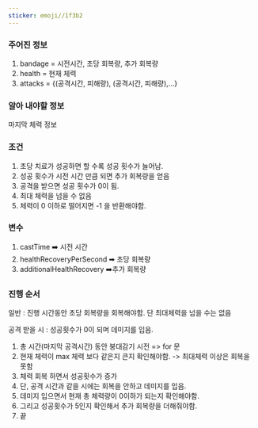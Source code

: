 ```yaml
---
sticker: emoji//1f3b2
---
```

### 주어진 정보
1. bandage = 시전시간, 초당 회복량, 추가 회복량
2. health = 현재 체력
3. attacks = {(공격시간, 피해량), (공격시간, 피해량),...}

### 알아 내야할 정보
마지막 체력 정보

### 조건
1. 초당 치료가 성공하면 할 수록 성공 횟수가 늘어남. 
2. 성공 횟수가 시전 시간 만큼 되면 추가 회복량을 얻음
3. 공격을 받으면 성공 횟수가 0이 됨.
4. 최대 체력을 넘을 수 없음
5. 체력이 0 이하로 떨어지면 -1 을 반환해야함.

### 변수
1.  castTime ➡️ 시전 시간
2. healthRecoveryPerSecond ➡ 초당 회복량
3. additionalHealthRecovery ➡️추가 회복량


### 진행 순서

일반 : 진행 시간동안 초당 회복량을 회복해야함. 단 최대체력을 넘을 수는 없음


공격 받을 시 : 성공횟수가 0이 되며 데미지를 입음.

1. 총 시간(마지막 공격시간) 동안 붕대감기 시전 => for 문
2. 현재 체력이 max 체력 보다 같은지 큰지 확인해야함. -> 최대체력 이상은 회복을 못함 
3. 체력 회복 하면서 성공횟수가 증가
4. 단, 공격 시간과 같을 시에는 회복을 안하고 데미지를 입음.
5. 데미지 입으면서 현재 총 체력량이 0이하가 되는지 확인해야함.
6. 그리고 성공횟수가 5인지 확인해서 추가 회복량을 더해줘야함.
7. 끝


